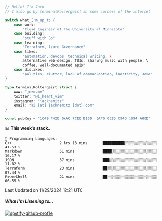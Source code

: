 ```go
// Hello! I'm Jack
// I also go by terminalPoltergeist in some corners of the internet

switch what_I'm_up_to {
    case work:
        "Cloud Engineer at the University of Minnesota"
    case building:
        "stuff with Go"
    case learning:
        "Terraform, Azure Governance"
    case likes:
        "automation, devops, technical writing, \
        alternative web-design, TUIs, sharing music with people, \
        coffee, well-documented apis"
    case dislikes:
        "politics, clutter, lack of communication, inactivity, Java"
}

type terminalPoltergeist struct {
    www: "jnem.me"
    twitter: "@i_heart_vim"
    instagram: "jacknemitz"
    email: "hi [at] jacknemitz [dot] com"
}

const pubKey = "1C49 F42B 6AAC 7CEE B18D  EAF6 0EEB C943 1694 A88E"
```

<!--START_SECTION:waka-->
📊 **This week's stack..** 

```text
💬 Programming Languages: 
C++                      2 hrs 13 mins       ██████████░░░░░░░░░░░░░░░   41.53 % 
Markdown                 51 mins             ████░░░░░░░░░░░░░░░░░░░░░   16.17 % 
JSON                     37 mins             ███░░░░░░░░░░░░░░░░░░░░░░   11.82 % 
Terraform                23 mins             ██░░░░░░░░░░░░░░░░░░░░░░░   07.44 % 
PowerShell               21 mins             ██░░░░░░░░░░░░░░░░░░░░░░░   06.55 % 
```


 Last Updated on 11/29/2024 12:21 UTC
<!--END_SECTION:waka-->

##### What I'm Listening to...

[![spotify-github-profile](https://jnem.me/listening-item?maxAge=2592000)](https://jnem.me/listening)
